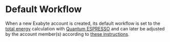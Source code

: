 # Default Workflow

When a new Exabyte account is created, its default workflow is set to the [total energy](../properties/overview.md) calculation with [Quantum ESPRESSO](../software-directory/modeling/quantum-espresso/overview.md) and can later be adjusted by the account member(s) according to [these instructions](actions/set-default.md). 
